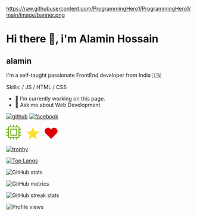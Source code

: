 https://raw.githubusercontent.com/ProgrammingHero1/ProgrammingHero1/main/image/banner.png

# Hi there 👋, i'm Alamin Hossain
## alamin


I'm a self-taught passionate FrontEnd developer from India 🇮🇳

Skills:  / JS / HTML / CSS

- 🔭 I’m currently working on this page. 
- 💬 Ask me about Web Development 


[<img src='https://cdn.jsdelivr.net/npm/simple-icons@3.0.1/icons/github.svg' alt='github' height='20'>](https://github.com/Alamin10231)  [<img src='https://cdn.jsdelivr.net/npm/simple-icons@3.0.1/icons/facebook.svg' alt='facebook' height='20'>](https://www.facebook.com/https://www.facebook.com/profile.php?id=100004269286876)  

<a href='https://docs.github.com/en/developers'><img src='https://raw.githubusercontent.com/acervenky/animated-github-badges/master/assets/devbadge.gif' width='40' height='40'></a> <a href='https://stars.github.com/'><img src='https://raw.githubusercontent.com/acervenky/animated-github-badges/master/assets/starbadge.gif' width='35' height='35'></a> <a href='https://docs.github.com/en/github/supporting-the-open-source-community-with-github-sponsors'><img src='https://raw.githubusercontent.com/acervenky/animated-github-badges/master/assets/sponsorbadge.gif' width='35' height='35'></a> 

[![trophy](https://github-profile-trophy.vercel.app/?username=Alamin10231)](https://github.com/ryo-ma/github-profile-trophy)

[![Top Langs](https://github-readme-stats.vercel.app/api/top-langs/?username=Alamin10231)](https://github.com/anuraghazra/github-readme-stats)

![GitHub stats](https://github-readme-stats.vercel.app/api?username=Alamin10231&show_icons=true)  

![GitHub metrics](https://metrics.lecoq.io/Alamin10231)  

![GitHub streak stats](https://streak-stats.demolab.com/?user=Alamin10231)  

![Profile views](https://gpvc.arturio.dev/Alamin10231)  
